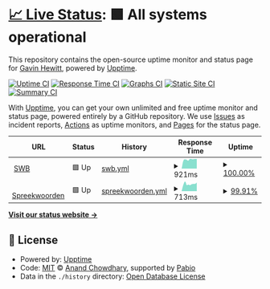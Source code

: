 # [📈 Live Status](https://gavinhewitt.github.io/upptime): <!--live status--> **🟩 All systems operational**

This repository contains the open-source uptime monitor and status page for [Gavin Hewitt](https://gavinhewitt.github.io/upptime), powered by [Upptime](https://github.com/upptime/upptime).

[![Uptime CI](https://github.com/gavinhewitt/upptime/workflows/Uptime%20CI/badge.svg)](https://github.com/gavinhewitt/upptime/actions?query=workflow%3A%22Uptime+CI%22)
[![Response Time CI](https://github.com/gavinhewitt/upptime/workflows/Response%20Time%20CI/badge.svg)](https://github.com/gavinhewitt/upptime/actions?query=workflow%3A%22Response+Time+CI%22)
[![Graphs CI](https://github.com/gavinhewitt/upptime/workflows/Graphs%20CI/badge.svg)](https://github.com/gavinhewitt/upptime/actions?query=workflow%3A%22Graphs+CI%22)
[![Static Site CI](https://github.com/gavinhewitt/upptime/workflows/Static%20Site%20CI/badge.svg)](https://github.com/gavinhewitt/upptime/actions?query=workflow%3A%22Static+Site+CI%22)
[![Summary CI](https://github.com/gavinhewitt/upptime/workflows/Summary%20CI/badge.svg)](https://github.com/gavinhewitt/upptime/actions?query=workflow%3A%22Summary+CI%22)

With [Upptime](https://upptime.js.org), you can get your own unlimited and free uptime monitor and status page, powered entirely by a GitHub repository. We use [Issues](https://github.com/gavinhewitt/upptime/issues) as incident reports, [Actions](https://github.com/gavinhewitt/upptime/actions) as uptime monitors, and [Pages](https://gavinhewitt.github.io/upptime) for the status page.

<!--start: status pages-->
<!-- This summary is generated by Upptime (https://github.com/upptime/upptime) -->
<!-- Do not edit this manually, your changes will be overwritten -->
<!-- prettier-ignore -->
| URL | Status | History | Response Time | Uptime |
| --- | ------ | ------- | ------------- | ------ |
| <img alt="" src="https://icons.duckduckgo.com/ip3/straatwoordenboek.nl.ico" height="13"> [SWB](https://straatwoordenboek.nl) | 🟩 Up | [swb.yml](https://github.com/gavinhewitt/upptime/commits/HEAD/history/swb.yml) | <details><summary><img alt="Response time graph" src="./graphs/swb/response-time-week.png" height="20"> 921ms</summary><br><a href="https://gavinhewitt.github.io/upptime/history/swb"><img alt="Response time 931" src="https://img.shields.io/endpoint?url=https%3A%2F%2Fraw.githubusercontent.com%2Fgavinhewitt%2Fupptime%2FHEAD%2Fapi%2Fswb%2Fresponse-time.json"></a><br><a href="https://gavinhewitt.github.io/upptime/history/swb"><img alt="24-hour response time 976" src="https://img.shields.io/endpoint?url=https%3A%2F%2Fraw.githubusercontent.com%2Fgavinhewitt%2Fupptime%2FHEAD%2Fapi%2Fswb%2Fresponse-time-day.json"></a><br><a href="https://gavinhewitt.github.io/upptime/history/swb"><img alt="7-day response time 921" src="https://img.shields.io/endpoint?url=https%3A%2F%2Fraw.githubusercontent.com%2Fgavinhewitt%2Fupptime%2FHEAD%2Fapi%2Fswb%2Fresponse-time-week.json"></a><br><a href="https://gavinhewitt.github.io/upptime/history/swb"><img alt="30-day response time 931" src="https://img.shields.io/endpoint?url=https%3A%2F%2Fraw.githubusercontent.com%2Fgavinhewitt%2Fupptime%2FHEAD%2Fapi%2Fswb%2Fresponse-time-month.json"></a><br><a href="https://gavinhewitt.github.io/upptime/history/swb"><img alt="1-year response time 931" src="https://img.shields.io/endpoint?url=https%3A%2F%2Fraw.githubusercontent.com%2Fgavinhewitt%2Fupptime%2FHEAD%2Fapi%2Fswb%2Fresponse-time-year.json"></a></details> | <details><summary><a href="https://gavinhewitt.github.io/upptime/history/swb">100.00%</a></summary><a href="https://gavinhewitt.github.io/upptime/history/swb"><img alt="All-time uptime 100.00%" src="https://img.shields.io/endpoint?url=https%3A%2F%2Fraw.githubusercontent.com%2Fgavinhewitt%2Fupptime%2FHEAD%2Fapi%2Fswb%2Fuptime.json"></a><br><a href="https://gavinhewitt.github.io/upptime/history/swb"><img alt="24-hour uptime 100.00%" src="https://img.shields.io/endpoint?url=https%3A%2F%2Fraw.githubusercontent.com%2Fgavinhewitt%2Fupptime%2FHEAD%2Fapi%2Fswb%2Fuptime-day.json"></a><br><a href="https://gavinhewitt.github.io/upptime/history/swb"><img alt="7-day uptime 100.00%" src="https://img.shields.io/endpoint?url=https%3A%2F%2Fraw.githubusercontent.com%2Fgavinhewitt%2Fupptime%2FHEAD%2Fapi%2Fswb%2Fuptime-week.json"></a><br><a href="https://gavinhewitt.github.io/upptime/history/swb"><img alt="30-day uptime 100.00%" src="https://img.shields.io/endpoint?url=https%3A%2F%2Fraw.githubusercontent.com%2Fgavinhewitt%2Fupptime%2FHEAD%2Fapi%2Fswb%2Fuptime-month.json"></a><br><a href="https://gavinhewitt.github.io/upptime/history/swb"><img alt="1-year uptime 100.00%" src="https://img.shields.io/endpoint?url=https%3A%2F%2Fraw.githubusercontent.com%2Fgavinhewitt%2Fupptime%2FHEAD%2Fapi%2Fswb%2Fuptime-year.json"></a></details>
| <img alt="" src="https://icons.duckduckgo.com/ip3/spreekwoorden.nl.ico" height="13"> [Spreekwoorden](https://spreekwoorden.nl) | 🟩 Up | [spreekwoorden.yml](https://github.com/gavinhewitt/upptime/commits/HEAD/history/spreekwoorden.yml) | <details><summary><img alt="Response time graph" src="./graphs/spreekwoorden/response-time-week.png" height="20"> 713ms</summary><br><a href="https://gavinhewitt.github.io/upptime/history/spreekwoorden"><img alt="Response time 746" src="https://img.shields.io/endpoint?url=https%3A%2F%2Fraw.githubusercontent.com%2Fgavinhewitt%2Fupptime%2FHEAD%2Fapi%2Fspreekwoorden%2Fresponse-time.json"></a><br><a href="https://gavinhewitt.github.io/upptime/history/spreekwoorden"><img alt="24-hour response time 707" src="https://img.shields.io/endpoint?url=https%3A%2F%2Fraw.githubusercontent.com%2Fgavinhewitt%2Fupptime%2FHEAD%2Fapi%2Fspreekwoorden%2Fresponse-time-day.json"></a><br><a href="https://gavinhewitt.github.io/upptime/history/spreekwoorden"><img alt="7-day response time 713" src="https://img.shields.io/endpoint?url=https%3A%2F%2Fraw.githubusercontent.com%2Fgavinhewitt%2Fupptime%2FHEAD%2Fapi%2Fspreekwoorden%2Fresponse-time-week.json"></a><br><a href="https://gavinhewitt.github.io/upptime/history/spreekwoorden"><img alt="30-day response time 746" src="https://img.shields.io/endpoint?url=https%3A%2F%2Fraw.githubusercontent.com%2Fgavinhewitt%2Fupptime%2FHEAD%2Fapi%2Fspreekwoorden%2Fresponse-time-month.json"></a><br><a href="https://gavinhewitt.github.io/upptime/history/spreekwoorden"><img alt="1-year response time 746" src="https://img.shields.io/endpoint?url=https%3A%2F%2Fraw.githubusercontent.com%2Fgavinhewitt%2Fupptime%2FHEAD%2Fapi%2Fspreekwoorden%2Fresponse-time-year.json"></a></details> | <details><summary><a href="https://gavinhewitt.github.io/upptime/history/spreekwoorden">99.91%</a></summary><a href="https://gavinhewitt.github.io/upptime/history/spreekwoorden"><img alt="All-time uptime 99.90%" src="https://img.shields.io/endpoint?url=https%3A%2F%2Fraw.githubusercontent.com%2Fgavinhewitt%2Fupptime%2FHEAD%2Fapi%2Fspreekwoorden%2Fuptime.json"></a><br><a href="https://gavinhewitt.github.io/upptime/history/spreekwoorden"><img alt="24-hour uptime 100.00%" src="https://img.shields.io/endpoint?url=https%3A%2F%2Fraw.githubusercontent.com%2Fgavinhewitt%2Fupptime%2FHEAD%2Fapi%2Fspreekwoorden%2Fuptime-day.json"></a><br><a href="https://gavinhewitt.github.io/upptime/history/spreekwoorden"><img alt="7-day uptime 99.91%" src="https://img.shields.io/endpoint?url=https%3A%2F%2Fraw.githubusercontent.com%2Fgavinhewitt%2Fupptime%2FHEAD%2Fapi%2Fspreekwoorden%2Fuptime-week.json"></a><br><a href="https://gavinhewitt.github.io/upptime/history/spreekwoorden"><img alt="30-day uptime 99.90%" src="https://img.shields.io/endpoint?url=https%3A%2F%2Fraw.githubusercontent.com%2Fgavinhewitt%2Fupptime%2FHEAD%2Fapi%2Fspreekwoorden%2Fuptime-month.json"></a><br><a href="https://gavinhewitt.github.io/upptime/history/spreekwoorden"><img alt="1-year uptime 99.90%" src="https://img.shields.io/endpoint?url=https%3A%2F%2Fraw.githubusercontent.com%2Fgavinhewitt%2Fupptime%2FHEAD%2Fapi%2Fspreekwoorden%2Fuptime-year.json"></a></details>

<!--end: status pages-->

[**Visit our status website →**](https://gavinhewitt.github.io/upptime)

## 📄 License

- Powered by: [Upptime](https://github.com/upptime/upptime)
- Code: [MIT](./LICENSE) © [Anand Chowdhary](https://anandchowdhary.com), supported by [Pabio](https://pabio.com)
- Data in the `./history` directory: [Open Database License](https://opendatacommons.org/licenses/odbl/1-0/)

